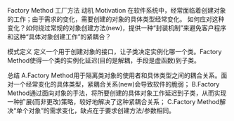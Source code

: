 Factory Method 工厂方法
动机 Motivation
	在软件系统中，经常面临着创建对象的工作；由于需求的变化，需要创建的对象的具体类型经常变化。
	如何应对这种变化？如何绕过常规的对象创建方法(new)，提供一种“封装机制”来避免客户程序和这种“具体对象创建工作”的紧耦合？

模式定义
	定义一个用于创建对象的接口，让子类决定实例化哪一个类。Factory Method使得一个类的实例化延迟(目的是解耦，手段是虚函数)到子类。

总结
	A.Factory Method用于隔离类对象的使用者和具体类型之间的耦合关系。面对一个经常变化的具体类型，紧耦合关系(new)会导致软件的脆弱；
	B.Factory Method通过面向对象的手法，将所要创建的具体对象工作延迟到子类，从而实现一种扩展(而非更改)策略，较好地解决了这种紧耦合关系；
	C.Factory Method解决“单个对象”的需求变化，缺点在于要求创建方法/参数相同。
